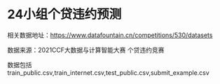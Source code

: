 # 24小组个贷违约预测
相关数据地址：https://www.datafountain.cn/competitions/530/datasets

数据来源：2021CCF大数据与计算智能大赛 个贷违约竞赛

数据包括
train_public.csv,train_internet.csv,test_public.csv,submit_example.csv

